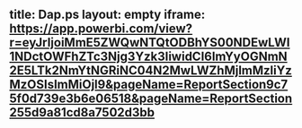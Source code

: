 title: Dap.ps
layout: empty
iframe: https://app.powerbi.com/view?r=eyJrIjoiMmE5ZWQwNTQtODBhYS00NDEwLWI1NDctOWFhZTc3Njg3Yzk3IiwidCI6ImYyOGNmN2E5LTk2NmYtNGRiNC04N2MwLWZhMjlmMzliYzMzOSIsImMiOjl9&pageName=ReportSection9c75f0d739e3b6e06518&pageName=ReportSection255d9a81cd8a7502d3bb
---
